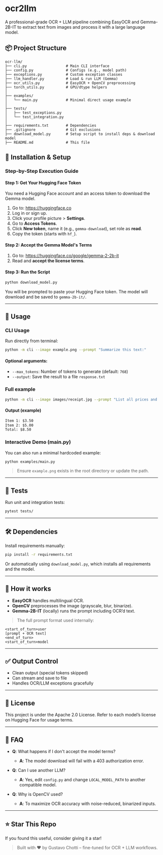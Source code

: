 # ocr2llm

A professional-grade OCR + LLM pipeline combining EasyOCR and Gemma-2B-IT to extract text from images and process it with a large language model.

## 📦 Project Structure

```
ocr-llm/
├── cli.py                  # Main CLI interface
├── config.py               # Configs (e.g., model path)
├── exceptions.py           # Custom exception classes
├── llm_handler.py          # Load & run LLM (Gemma)
├── ocr_utils.py            # EasyOCR + OpenCV preprocessing
├── torch_utils.py          # GPU/dtype helpers
│
├── examples/
│   └── main.py             # Minimal direct usage example
│
├── tests/
│   ├── test_exceptions.py
│   └── test_integration.py
│
├── requirements.txt        # Dependencies
├── .gitignore              # Git exclusions
├── download_model.py       # Setup script to install deps & download model
├── README.md               # This file
```

## 🔧 Installation & Setup

### Step-by-Step Execution Guide

#### Step 1: Get Your Hugging Face Token
You need a Hugging Face account and an access token to download the Gemma model.

1. Go to: https://huggingface.co
2. Log in or sign up.
3. Click your profile picture > **Settings**.
4. Go to **Access Tokens**.
5. Click **New token**, name it (e.g., `gemma-download`), set role as **read**.
6. Copy the token (starts with `hf_`).

#### Step 2: Accept the Gemma Model's Terms

1. Go to: https://huggingface.co/google/gemma-2-2b-it
2. Read and **accept the license terms**.

#### Step 3: Run the Script
```bash
python download_model.py
```
You will be prompted to paste your Hugging Face token. The model will download and be saved to `gemma-2b-it/`.

---

## 🚀 Usage

### CLI Usage
Run directly from terminal:
```bash
python -m cli --image example.png --prompt "Summarize this text:"
```

#### Optional arguments:
- `--max_tokens`: Number of tokens to generate (default: `768`)
- `--output`: Save the result to a file `response.txt`

### Full example
```bash
python -m cli --image images/receipt.jpg --prompt "List all prices and total." --max_tokens 512 --output
```

#### Output (example)
```txt
Item 1: $3.50
Item 2: $5.00
Total: $8.50
```

### Interactive Demo (main.py)
You can also run a minimal hardcoded example:
```bash
python examples/main.py
```
> Ensure `example.png` exists in the root directory or update the path.

---

## 🧪 Tests
Run unit and integration tests:
```bash
pytest tests/
```

---

## 🛠 Dependencies
Install requirements manually:
```bash
pip install -r requirements.txt
```
Or automatically using `download_model.py`, which installs all requirements and the model.

---

## 🧠 How it works
- **EasyOCR** handles multilingual OCR.
- **OpenCV** preprocesses the image (grayscale, blur, binarize).
- **Gemma-2B-IT** (locally) runs the prompt including OCR’d text.

> The full prompt format used internally:
```
<start_of_turn>user
[prompt + OCR text]
<end_of_turn>
<start_of_turn>model
```

---

## ✅ Output Control
- Clean output (special tokens skipped)
- Can stream and save to file
- Handles OCR/LLM exceptions gracefully

---

## 📂 License
This project is under the Apache 2.0 License. Refer to each model’s license on Hugging Face for usage terms.

---

## 🙋 FAQ
- **Q**: What happens if I don't accept the model terms?
  - **A**: The model download will fail with a 403 authorization error.

- **Q**: Can I use another LLM?
  - **A**: Yes, edit `config.py` and change `LOCAL_MODEL_PATH` to another compatible model.

- **Q**: Why is OpenCV used?
  - **A**: To maximize OCR accuracy with noise-reduced, binarized inputs.

---

## ⭐️ Star This Repo
If you found this useful, consider giving it a star!

> Built with ❤️ by Gustavo Chotti – fine-tuned for OCR + LLM workflows.
